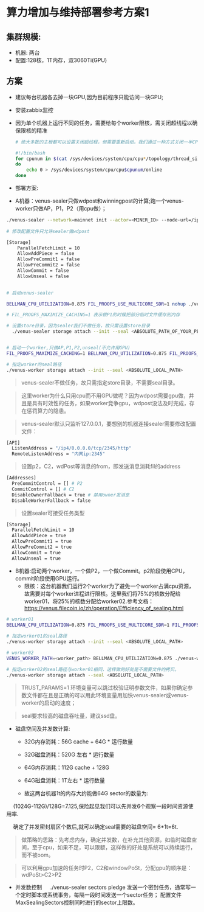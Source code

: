 # 算力增加与维持部署参考方案1

## 集群规模:
- 机器: 两台 
- 配置:128核，1T内存，双3060Ti(GPU)

## 方案
- 建议每台机器各去掉一块GPU,因为目前程序只能访问一块GPU;

- 安装zabbix监控

- 因为单个机器上运行不同的任务，需要给每个worker限核，需关闭超线程以确保限核的精准

    ```bash
    # 绝大多数的主板都可以设置关闭超线程，但需要重新启动。我们通过一种方式关闭一半CPU的映射关系来做到相同的效果，这种方式不需要重启，但是每次重启都会失效。
    
    #!/bin/bash
    for cpunum in $(cat /sys/devices/system/cpu/cpu*/topology/thread_siblings_list | cut -s -d, -f2- | tr ',' '\n' | sort -un)
    do
        echo 0 > /sys/devices/system/cpu/cpu$cpunum/online
    done
    ```

- 部署方案:
* A机器：venus-sealer只做wdpost和winningpost的计算;跑一个venus-worker只做AP，P1，P2（用cpu做）；
```sh
./venus-sealer --network=mainnet init --actor=<MINER_ID> --node-url=/ip4/<IP_ADDRESS_OF_VENUS/tcp/3453 --messager-url=/ip4/<IP_ADDRESS_OF_VENUS_MESSAGER>/tcp/<PORT_OF_VENUS_MESSAGER> --gateway-url=/ip4/<IP_ADDRESS_OF_VENUS_GATEWAY>/tcp/<PORT_OF_VENUS_GATEWAY> --auth-token <AUTH_TOKEN_FOR_ACCOUNT_NAME> --no-local-storage
    
# 修改配置文件只允许sealer做wdpost

[Storage]
    ParallelFetchLimit = 10
    AllowAddPiece = false
    AllowPreCommit1 = false
    AllowPreCommit2 = false
    AllowCommit = false
    AllowUnseal = false
    

# 启动venus-sealer

BELLMAN_CPU_UTILIZATION=0.875 FIL_PROOFS_USE_MULTICORE_SDR=1 nohup ./venus-sealer run > sealer.log 2>&1 &

# FIL_PROOFS_MAXIMIZE_CACHING=1 表示做P1的时候把部分临时文件缓存到内存

# 设置store目录，因为sealer我们不做任务，故只需设置store目录
  ./venus-sealer storage attach --init --seal <ABSOLUTE_PATH_OF_YOUR_PERMANENT_STORAGE>


# 启动一个worker,只做AP,P1,P2,unseal(不允许用GPU)
FIL_PROOFS_MAXIMIZE_CACHING=1 BELLMAN_CPU_UTILIZATION=0.875 FIL_PROOFS_USE_MULTICORE_SDR=1 ./venus-worker run --miner-addr=/ip4/127.0.0.1/tcp/2345 --miner-token=<sealer token> --commit=false --no-local-storage 

# 指定worker的seal路径
./venus-worker storage attach --init --seal <ABSOLUTE_LOCAL_PATH>
```
> venus-sealer不做任务，故只需指定store目录，不需要seal目录。

> 这里worker为什么只用cpu而不用GPU做呢？因为wdpost需要gpu做，并且是具有时效性的任务，如果worker竞争gpu，wdpost没法及时完成，存在惩罚算力的隐患。


> venus-sealer默认只监听127.0.0.1，要想别的机器连接sealer需要修改配置文件：
```sh
[API]
  ListenAddress = "/ip4/0.0.0.0/tcp/2345/http"
  RemoteListenAddress = "内网ip:2345"
```

> 设置p2，C2，wdPost等消息的from，即发送消息消耗fil的address
```sh
[Addresses]
  PreCommitControl = [] # P2
  CommitControl = [] # C2
  DisableOwnerFallback = true # 禁用owner发消息
  DisableWorkerFallback = false
```

> 设置sealer可接受任务类型
```sh
[Storage]
  ParallelFetchLimit = 10
  AllowAddPiece = true
  AllowPreCommit1 = true
  AllowPreCommit2 = true
  AllowCommit = true
  AllowUnseal = true
```

* B机器:启动两个worker，一个做P2，一个做Commit。p2阶段使用CPU，commit阶段使用GPU运行。
    - 限核：这台机器我们运行2个worker为了避免一个worker占满cpu资源，故需要对每个worker进程进行限核。这里我们将75%的核数分配给worker01，将25%的核数分配给worker02.参考文档：https://venus.filecoin.io/zh/operation/Efficiency_of_sealing.html
```sh
# worker01
BELLMAN_CPU_UTILIZATION=0.875 FIL_PROOFS_USE_MULTICORE_SDR=1 FIL_PROOFS_MAXIMIZE_CACHING=1 ./venus-worker run --miner-addr=/ip4/127.0.0.1/tcp/2345 --miner-token=<sealer token> --unseal=false --addpiece=false --commit=false --no-local-storage
    
# 指定worker01的seal路径
./venus-worker storage attach --init --seal <ABSOLUTE_LOCAL_PATH>

# worker02
VENUS_WORKER_PATH=<worker_path> BELLMAN_CPU_UTILIZATION=0.875 ./venus-worker run --miner-addr=/ip4/127.0.0.1/tcp/2345 --miner-token=<sealer token> --precommit1=false --precommit2=false --addpiece=false --unseal=false --no-local-storage

# 指定worker02的seal路径与worker01相同，这样做的好处是不需要文件的拷贝。
./venus-worker storage attach --seal <ABSOLUTE_LOCAL_PATH>
```
> TRUST_PARAMS=1 环境变量可以跳过校验证明参数文件，如果你确定参数文件都在且是正确的可以用此环境变量用加快venus-sealer或venus-worker的启动的速度；

> seal要求较高的磁盘吞吐量，建议ssd盘。

- 磁盘空间及并发数计算:
  
  * 32G内存消耗：56G cache + 64G * 运行数量
  * 32G磁盘消耗：520G 左右 * 运行数量
  * 64G内存消耗：112G cache + 128G 
  * 64G磁盘消耗：1T左右 * 运行数量
  
  * 故这两台机器1t的内存大约能做64G sector的数量为:

&ensp;&ensp; (1024G-112G)/128G=7.125,保险起见我们可以先并发6个观察一段时间资源使用率.

&ensp;&ensp; 确定了并发密封扇区个数后,就可以确定seal需要的磁盘空间= 6*1t=6t.

> 做策略的思路：先考虑内存，确定并发数，在补充其他资源，如临时磁盘空间，至于cpu，如果不足，可以限额，这样做的好处是系统可以持续运行，而不被oom。

> 可以利用gpu加速的任务时P2，C2和windowPoSt，分配gpu的顺序是： wdPoSt>C2>P2

- 并发数控制
&ensp;&ensp; ./venus-sealer sectors pledge 发送一个密封任务，通常写一个定时脚本或系统事务，每隔一段时间发送一个sector任务； 配置文件MaxSealingSectors控制同时进行的sector上限数。 
